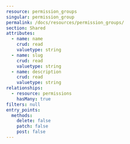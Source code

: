 ```yaml
---
resource: permission_groups
singular: permission_group
permalink: /docs/resources/permission_groups/
section: Shared
attributes:
  - name: name
    crud: read
    valuetype: string
  - name: slug
    crud: read
    valuetype: string
  - name: description
    crud: read
    valuetype: string
relationships:
  - resource: permissions
    hasMany: true
filters: null
entry_points:
  methods:
    delete: false
    patch: false
    post: false
---
```

